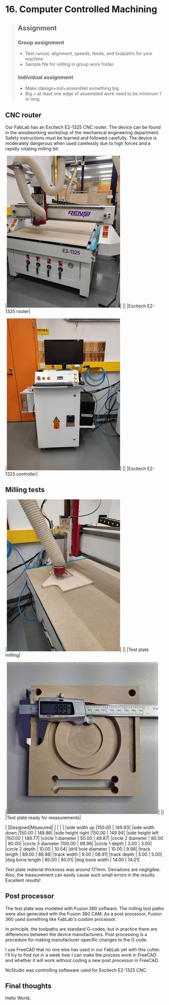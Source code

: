 # 16. Computer Controlled Machining

> ## Assignment
>
> ### Group assignment
>
> - Test runout, alignment, speeds, feeds, and toolpaths for your machine
> - Sample file for milling in group work folder
>
> ### Individual assignment
>
> - Make (design+mill+assemble) something big
> - Big = at least one edge of assembled work need to be minimum 1 m long

## CNC router 

Our FabLab has an Excitech E2-1325 CNC router. The device can be found in the woodworking workshop of the mechanical engineering department. Safety instructions must be learned and followed carefully. The device is moderately dangerous when used carelessly due to high forces and a rapidly rotating milling bit. 

|![](../images/week16/cnc_router.resized.jpg)|
||
|Excitech E2-1325 router|

|![](../images/week16/cnc_controller.resized.jpg)|
||
|Excitech E2-1325 controller|

## Milling tests

|![](../images/week16/cnc_milling.resized.jpg)|
||
|Test plate milling|

|![](../images/week16/cnc_measurements.resized.jpg)|
||
|Test plate ready for measurements|

|                    |Designed|Measured|
|                    |        |        |
|side width up       |150.00  |  149.93|
|side width down     |150.00  |  149.86|
|side height right   |150.00  |  149.94|
|side height left    |150.00  |  149.77|
|circle 1 diameter   | 50.00  |   49.87|
|circle 2 diameter   | 80.00  |   80.00|
|circle 3 diameter   |100.00  |   99.96|
|circle 1 depth      |  3.00  |    3.00|
|circle 2 depth      | 10.00  |   10.04|
|drill hole diameter | 10.00  |    9.98|
|track length        | 89.00  |   88.88|
|track width         |  9.00  |   08.91|
|track depth         |  5.00  |    5.00|
|dog bone length     | 80.00  |   80.01|
|dog bone width      | 14.00  |   14.01|

Test plate material thickness was around 17.1mm. Deviations are negligible. Also, the measurement can easily cause such small errors in the results. Excellent results!

## Post processor

The test plate was modeled with Fusion 360 software. The milling tool paths were also generated with the Fusion 360 CAM. As a post processor, Fusion 360 used something like FabLab's custom processor. 

In principle, the toolpaths are standard G-codes, but in practice there are differences between the device manufacturers. Post processing is a procedure for making manufacturer-specific changes to the G code. 

I use FreeCAD that no one else has used in our FabLab yet with this cutter. I'll try to find out in a week how I can make the process work in FreeCAD and whether it will work without coding a new post processor in FreeCAD. 

NcStudio was controlling softaware used for Excitech E2-1325 CNC. 

## Final thoughts

Hello World.
